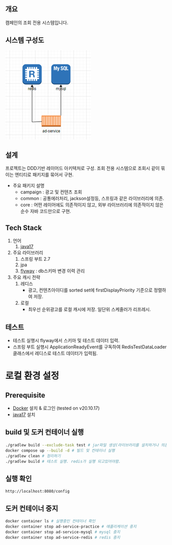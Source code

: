 ## 개요
캠페인의 조회 전용 시스템입니다.

## 시스템 구성도
![img.png](img.png)

## 설계
프로젝트는 DDD기반 레이어드 아키텍처로 구성.
조회 전용 시스템으로 조회시 같이 묶이는 엔티티로 패키지를 묶어서 구현.

* 주요 패키지 설명
    * campaign : 광고 및 컨텐츠 조회
    * common : 공통에러처리, jackson설정등, 스프링과 같은 라이브러리에 의존.
    * core : 어떤 레이어에도 의존적이지 않고, 외부 라이브러리에 의존적이지 않은 순수 자바 코드만으로 구현.

## Tech Stack
1. 언어
    1. [java17](https://docs.aws.amazon.com/corretto/latest/corretto-17-ug/downloads-list.html)
2. 주요 라이브러리
    1. 스프링 부트 2.7
    2. jpa
    3. [flyway](https://blog.gangnamunni.com/post/introducing-flyway/) : db스키마 변경 이력 관리
3. 주요 캐시 전략
    1. 레디스
       * 광고, 컨텐츠아이디를 sorted set에 firstDisplayPriority 기준으로 정렬하여 저장.
    2. 로컬
       * 최우선 순위광고를 로컬 캐시에 저장. 일단위 스케줄러가 리프레시.

## 테스트
* 테스트 실행시 flyway에서 스키마 및 테스트 데이터 입력.
* 스프링 부트 실행시 ApplicationReadyEvent를 구독하여 RedisTestDataLoader 클래스에서 레디스로 테스트 데이터가 입력됨.

# 로컬 환경 설정
## Prerequisite
* [Docker](https://www.docker.com/get-started) 설치 & 로그인 (tested on v20.10.17)
* [java17](https://docs.aws.amazon.com/corretto/latest/corretto-17-ug/downloads-list.html) 설치

## build 및 도커 컨테이너 실행

```bash
./gradlew build --exclude-task test # jar파일 생성(라이브러리를 설치하거나 의존성이 바뀐 경우 다시 빌드해야함)
docker compose up --build -d # 빌드 및 컨테이너 실행
./gradlew clean # 정리하기
./gradlew build # 테스트 실행. redis가 실행 되고있어야함.
```

## 실행 확인
```text
http://localhost:8080/config
```

## 도커 컨테이너 중지
```bash
docker container ls # 실행중인 컨테이너 확인
docker container stop ad-service-practice # 애플리케이션 중지
docker container stop ad-service-mysql # mysql 중지
docker container stop ad-service-redis # redis 중지
```
